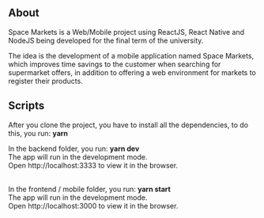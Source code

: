 ## About

Space Markets is a Web/Mobile project using ReactJS, React Native and NodeJS being developed for the final term of the university.

The idea is the development of a mobile application named Space Markets, which improves time savings to the customer when searching for supermarket offers, in addition to offering a web environment for markets to register their products.


## Scripts

After you clone the project, you have to install all the dependencies, to do this, you run: **yarn**

In the backend folder, you run: **yarn dev**<br>
The app will run in the development mode.<br>
Open http://localhost:3333 to view it in the browser.<br><br>

In the frontend / mobile folder, you run: **yarn start**<br>
The app will run in the development mode.<br>
Open http://localhost:3000 to view it in the browser.
